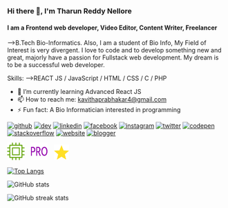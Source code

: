 ### Hi there 👋,  I'm Tharun Reddy Nellore
#### I am a Frontend web developer, Video Editor, Content Writer, Freelancer
-->B.Tech Bio-Informatics. Also, I am a student of Bio Info, My Field of Interest is very divergent. I love to code and to develop something new and great, majorly have a passion for Fullstack web development. My dream is to be a successful web developer.

Skills: -->REACT JS / JavaScript / HTML / CSS / C / PHP

- 🌱 I’m currently learning Advanced React JS
- 📫 How to reach me: kavithaprabhakar4@gmail.com 
- ⚡ Fun fact: A Bio Informatician interested in programming 


[<img src='https://cdn.jsdelivr.net/npm/simple-icons@3.0.1/icons/github.svg' alt='github' height='40'>](https://github.com/Tharunkumar02)  [<img src='https://cdn.jsdelivr.net/npm/simple-icons@3.0.1/icons/dev-dot-to.svg' alt='dev' height='40'>](https://dev.to/tharunkumar02)  [<img src='https://cdn.jsdelivr.net/npm/simple-icons@3.0.1/icons/linkedin.svg' alt='linkedin' height='40'>](https://www.linkedin.com/in/nellore-tharun-kumar-reddy-3ba648205//)  [<img src='https://cdn.jsdelivr.net/npm/simple-icons@3.0.1/icons/facebook.svg' alt='facebook' height='40'>](https://www.facebook.com/tharun.k.reddy)  [<img src='https://cdn.jsdelivr.net/npm/simple-icons@3.0.1/icons/instagram.svg' alt='instagram' height='40'>](https://www.instagram.com/tharun_reddie02/)  [<img src='https://cdn.jsdelivr.net/npm/simple-icons@3.0.1/icons/twitter.svg' alt='twitter' height='40'>](https://twitter.com/TharunReddy002)  [<img src='https://cdn.jsdelivr.net/npm/simple-icons@3.0.1/icons/codepen.svg' alt='codepen' height='40'>](https://codepen.io/tharunkumar02)  [<img src='https://cdn.jsdelivr.net/npm/simple-icons@3.0.1/icons/stackoverflow.svg' alt='stackoverflow' height='40'>](https://stackoverflow.com/users/nellore-tharun-kumar-reddy)  [<img src='https://cdn.jsdelivr.net/npm/simple-icons@3.0.1/icons/icloud.svg' alt='website' height='40'>](https://educate112832896.wordpress.com/)  [<img src='https://cdn.jsdelivr.net/npm/simple-icons@3.0.1/icons/blogger.svg' alt='blogger' height='40'>](https://tharun-reddy.blogspot.com/)  

<a href='https://docs.github.com/en/developers'><img src='https://raw.githubusercontent.com/acervenky/animated-github-badges/master/assets/devbadge.gif' width='40' height='40'></a> <a href='https://github.com/pricing'><img src='https://raw.githubusercontent.com/acervenky/animated-github-badges/master/assets/pro.gif' width='40' height='40'></a> <a href='https://stars.github.com/'><img src='https://raw.githubusercontent.com/acervenky/animated-github-badges/master/assets/starbadge.gif' width='35' height='35'></a> 

[![Top Langs](https://github-readme-stats.vercel.app/api/top-langs/?username=Tharunkumar02)](https://github.com/anuraghazra/github-readme-stats)

![GitHub stats](https://github-readme-stats.vercel.app/api?username=Tharunkumar02&show_icons=true)  

![GitHub streak stats](https://github-readme-streak-stats.herokuapp.com/?user=Tharunkumar02)  

